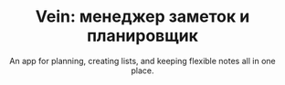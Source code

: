 ---
order: 4
title: "Vein: менеджер заметок и планировщик"
title_ru: "Vein: Note-taking and planning tool"
in_progress: true

subtitle: An app for&nbsp;planning, creating lists, and&nbsp;keeping flexible notes all in&nbsp;one place.
subtitle_ru: Приложение для планирования, составления списков и сохранения многофункциональных заметок.

desc: "My app brings together notes, lists, and&nbsp;mind maps, helping you&nbsp;connect information, plan projects with&nbsp;timelines and&nbsp;calendars, and&nbsp;even discover hidden links."
desc_ru: "Моё приложение сочетает функции менеджера заметок, списков и&nbsp;майндмэп, позволяет выстраивать связи между данными, использовать таймлайны и&nbsp;календари для планирования проектов. Дополнительно предусмотрена функция поиска неочевидных связей."

icon: /assets/pix/pet/vein/icon.png
kind: Android mobile app
kind_ru: Мобильное приложение под Android

images_base: /assets/pix/pet/jekyll_portfolio/

store_url: https://uxiscool.github.io/experience/
store_icon: /ui/stores/wblnk.svg
store_alt: "Web link"
store_alt_ru: "Вы уже тут"

gallery:

---